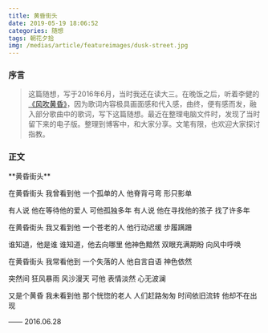 ```yaml
---
title: 黄昏街头
date: 2019-05-19 18:06:52
categories: 随想
tags: 朝花夕拾
img: /medias/article/featureimages/dusk-street.jpg
---
```


### 序言
> 这篇随想，写于2016年6月，当时我还在读大三。在晚饭之后，听着李健的[《风吹黄昏》](https://y.qq.com/n/yqq/song/004IkkOh2SGnq0.html)，因为歌词内容极具画面感和代入感，曲终，便有感而发，融入部分歌曲中的歌词，写下这篇随想。最近在整理电脑文件时，发现了当时留下来的电子版。整理到博客中，和大家分享。文笔有限，也欢迎大家探讨指教。

### 正文
<div id="content-ctn"><div class="center-content">
  **黄昏街头**

  在黄昏街头
  我曾看到他
  一个孤单的人
  他脊背弓弯
  形只影单

  有人说
  他在等待他的爱人
  可他孤独多年
  有人说
  他在寻找他的孩子
  找了许多年

  在黄昏街头
  我又看到他
  一个苍老的人
  他行动迟缓
  步履蹒跚

  谁知道，他是谁
  谁知道，他去向哪里
  他神色黯然
  双眼充满期盼
  向风中呼唤

  在黄昏街头
  我常看他到
  一个失落的人
  他自言自语
  神色依然

  突然间
  狂风暴雨
  风沙漫天
  可他
  表情淡然
  心无波澜

  又是个黄昏
  我未看到他
  那个恍惚的老人
  人们赶路匆匆
  时间依旧流转
  他却不在出现

  <span class="date">—— 2016.06.28</span>
</div></div>